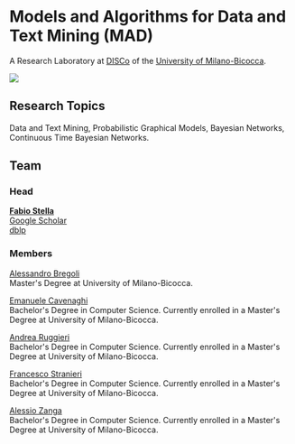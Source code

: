 # Models and Algorithms for Data and Text Mining (MAD)

A Research Laboratory at [DISCo](https://www.disco.unimib.it/it) of the [University of Milano-Bicocca](https://www.unimib.it/).

<img src="https://www.disco.unimib.it/sites/st09/files/styles/paragrafo/public/Immagini/mad.png"/>

## Research Topics

Data and Text Mining, Probabilistic Graphical Models, Bayesian Networks, Continuous Time Bayesian Networks.

## Team

### Head

**[Fabio Stella](https://www.unimib.it/fabio-antonio-stella)** <br/>
[Google Scholar](https://scholar.google.it/citations?user=5nnzbEsAAAAJ&hl=it) <br/>
[dblp](https://dblp.org/pers/s/Stella:Fabio.html)<br/>

### Members

[Alessandro Bregoli](#) <br/>
Master's Degree at University of Milano-Bicocca.

[Emanuele Cavenaghi](#) <br/>
Bachelor's Degree in Computer Science. Currently enrolled in a Master's Degree at University of Milano-Bicocca.

[Andrea Ruggieri](#) <br/>
Bachelor's Degree in Computer Science. Currently enrolled in a Master's Degree at University of Milano-Bicocca.

[Francesco Stranieri](#) <br/>
Bachelor's Degree in Computer Science. Currently enrolled in a Master's Degree at University of Milano-Bicocca.

[Alessio Zanga](#) <br/>
Bachelor's Degree in Computer Science. Currently enrolled in a Master's Degree at University of Milano-Bicocca.
